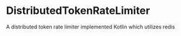 # DistributedTokenRateLimiter
A distributed token rate limiter implemented Kotlin which utilizes redis
